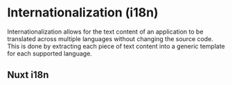 # Internationalization (i18n)

Internationalization allows for the text content of an application to be translated across multiple languages without changing the source code. This is done by extracting each piece of text content into a generic template for each supported language.

## Nuxt i18n